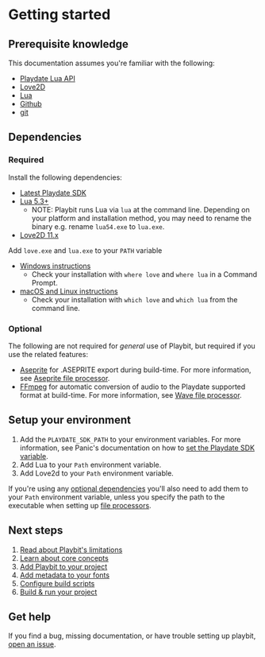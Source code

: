 # Getting started

## Prerequisite knowledge
This documentation assumes you're familiar with the following:

* [Playdate Lua API](https://sdk.play.date/Inside%20Playdate.html)
* [Love2D](https://love2d.org/)
* [Lua](https://lua.org)
* [Github](https://docs.github.com/)
* [git](https://git-scm.com/)

## Dependencies
### Required
Install the following dependencies:
* [Latest Playdate SDK](https://play.date/dev/)
* [Lua 5.3+](http://luabinaries.sourceforge.net/)
  * NOTE: Playbit runs Lua via `lua` at the command line. Depending on your platform and installation method, you may need to rename the binary e.g. rename `lua54.exe` to `lua.exe`.
* [Love2D 11.x](https://love2d.org/)

Add `love.exe` and `lua.exe` to your `PATH` variable
* [Windows instructions](https://www.howtogeek.com/787217/how-to-edit-environment-variables-on-windows-10-or-11/)
  * Check your installation with `where love` and `where lua` in a Command Prompt.
* [macOS and Linux instructions](https://www.howtogeek.com/658904/how-to-add-a-directory-to-your-path-in-linux/#how-to-permanently-add-something-to-path)
  * Check your installation with `which love` and `which lua` from the command line.

### Optional
The following are not required for _general_ use of Playbit, but required if you use the related features:
* [Aseprite](https://www.aseprite.org/) for .ASEPRITE export during build-time. For more information, see [Aseprite file processor](file-processors.md#aseprite).
* [FFmpeg](https://ffmpeg.org/) for automatic conversion of audio to the Playdate supported format at build-time. For more information, see [Wave file processor](file-processors.md#wave).

## Setup your environment
1. Add the `PLAYDATE_SDK_PATH` to your environment variables. For more information, see Panic's documentation on how to [set the Playdate SDK variable](https://sdk.play.date/Inside%20Playdate.html#_set_playdate_sdk_path_environment_variable).
2. Add Lua to your `Path` environment variable.
3. Add Love2d to your `Path` environment variable.

If you're using any [optional dependencies](#optional) you'll also need to add them to your `Path` environment variable, unless you specify the path to the executable when setting up [file processors](file-processors.md).

## Next steps
1. [Read about Playbit's limitations](limitations.md)
2. [Learn about core concepts](core-concepts.md)
3. [Add Playbit to your project](add-playbit.md)
4. [Add metadata to your fonts](modify-fonts.md)
5. [Configure build scripts](build-scripts.md)
6. [Build & run your project](build-and-run.md)

## Get help
If you find a bug, missing documentation, or have trouble setting up playbit, [open an issue](https://github.com/GamesRightMeow/playbit/issues).